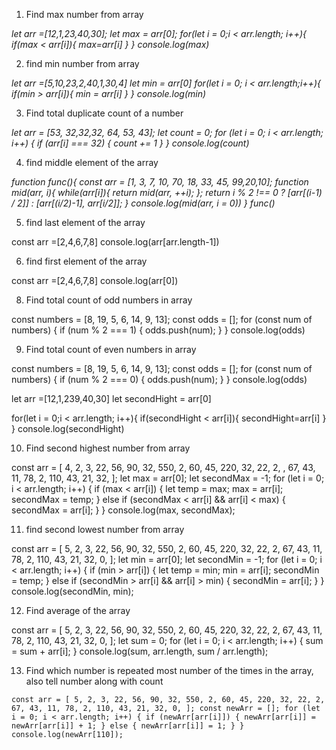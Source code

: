 1. Find max number from array 

*let arr =[12,1,23,40,30];
 let max = arr[0];
 for(let i = 0;i < arr.length; i++){
    if(max < arr[i]){
        max=arr[i]
    }
 }
console.log(max)*


2. find min number from array 

*let arr =[5,10,23,2,40,1,30,4]
let min = arr[0]
 for(let i = 0; i < arr.length;i++){
    if(min > arr[i]){
        min = arr[i]
    }
 }
 console.log(min)*


3. Find total duplicate count of a number 

*let arr = [53, 32,32,32, 64, 53, 43];
let count = 0;
for (let i = 0; i < arr.length; i++) {
    if (arr[i] === 32) {
        count += 1
    }
}
console.log(count)*


4. find middle element of the array 

*function func(){ 
    const arr = [1, 3, 7, 10, 70, 18, 33, 45, 99,20,10]; 
   function mid(arr, i){ 
      while(arr[i]){ 
         return mid(arr, ++i); 
      }; 
      return i % 2 !== 0 ? [arr[(i-1) / 2]] : [arr[(i/2)-1], arr[i/2]]; 
   }
   console.log(mid(arr, i = 0))
}
func()*


5. find last element of the array 

const arr =[2,4,6,7,8]
console.log(arr[arr.length-1])

6. find first element of the array 

const arr =[2,4,6,7,8]
console.log(arr[0])



8. Find total count of odd numbers in array 

const numbers = [8, 19, 5, 6, 14, 9, 13];
const odds = [];
for (const num of numbers) {
  if (num % 2 === 1) {
    odds.push(num);
  }
}
console.log(odds)



9. Find total count of even numbers in array 

const numbers = [8, 19, 5, 6, 14, 9, 13];
const odds = [];
for (const num of numbers) {
  if (num % 2 === 0) {
    odds.push(num);
  }
}
console.log(odds)



 let arr =[12,1,239,40,30]
 let secondHight = arr[0]

 for(let i = 0;i < arr.length; i++){
    if(secondHight < arr[i]){
        secondHight=arr[i]
    }
 }
console.log(secondHight)



10. Find second highest number from array 

const arr = [
    4,
    2,
    3,
    22,
    56,
    90,
    32,
    550,
    2,
    60,
    45,
    220,
    32,
    22,
    2,
    ,
    67,
    43,
    11,
    78,
    2,
    110,
    43,
    21,
    32,
  ];
  let max = arr[0];
  let secondMax = -1;
  for (let i = 0; i < arr.length; i++) {
    if (max < arr[i]) {
      let temp = max;
      max = arr[i];
      secondMax = temp;
    } else if (secondMax < arr[i] && arr[i] < max) {
      secondMax = arr[i];
    }
  }
  console.log(max, secondMax);


11. find second lowest number from array 

const arr = [
    5, 2, 3, 22, 56, 90, 32, 550, 2, 60, 45, 220, 32, 22, 2, 67, 43, 11, 78, 2,
    110, 43, 21, 32, 0,
  ];
  let min = arr[0];
  let secondMin = -1;
  for (let i = 0; i < arr.length; i++) {
    if (min > arr[i]) {
      let temp = min;
      min = arr[i];
      secondMin = temp;
    } else if (secondMin > arr[i] && arr[i] > min) {
      secondMin = arr[i];
    }
  }
  console.log(secondMin, min);



12. Find average of the array 

const arr = [
    5, 2, 3, 22, 56, 90, 32, 550, 2, 60, 45, 220, 32, 22, 2, 67, 43, 11, 78, 2,
    110, 43, 21, 32, 0,
  ];
  let sum = 0;
  for (let i = 0; i < arr.length; i++) {
    sum = sum + arr[i];
  }
  console.log(sum, arr.length, sum / arr.length);


13. Find which number is repeated most number of the times in the array, also tell number along with count

``const arr = [
    5, 2, 3, 22, 56, 90, 32, 550, 2, 60, 45, 220, 32, 22, 2, 67, 43, 11, 78, 2,
    110, 43, 21, 32, 0,
  ];
  const newArr = [];
  for (let i = 0; i < arr.length; i++) {
    if (newArr[arr[i]]) {
      newArr[arr[i]] = newArr[arr[i]] + 1;
    } else {
      newArr[arr[i]] = 1;
    }
  }
  console.log(newArr[110]);``
